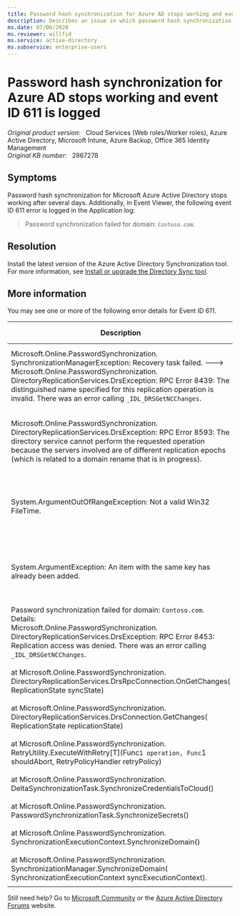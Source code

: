 ```yaml
---
title: Password hash synchronization for Azure AD stops working and event ID 611 is logged
description: Describes an issue in which password hash synchronization for Microsoft Azure Active Directory stops working. Provides a resolution.
ms.date: 07/06/2020
ms.reviewer: willfid
ms.service: active-directory
ms.subservice: enterprise-users
---
```

# Password hash synchronization for Azure AD stops working and event ID 611 is logged

_Original product version:_ &nbsp; Cloud Services (Web roles/Worker roles), Azure Active Directory, Microsoft Intune, Azure Backup, Office 365 Identity Management  
_Original KB number:_ &nbsp; 2867278

## Symptoms

Password hash synchronization for Microsoft Azure Active Directory stops working after several days. Additionally, in Event Viewer, the following event ID 611 error is logged in the Application log:

> Password synchronization failed for domain: `Contoso.com`.

## Resolution

Install the latest version of the Azure Active Directory Synchronization tool. For more information, see [Install or upgrade the Directory Sync tool](/azure/active-directory/hybrid/how-to-dirsync-upgrade-get-started).

## More information

You may see one or more of the following error details for Event ID 611.

| Description| Cause| More information |
|---|---|---|
| Microsoft.Online.PasswordSynchronization.<br />SynchronizationManagerException: Recovery task failed. ---> Microsoft.Online.PasswordSynchronization.<br />DirectoryReplicationServices.DrsException: RPC Error 8439: The distinguished name specified for this replication operation is invalid. There was an error calling `_IDL_DRSGetNCChanges`.|Windows Server 2003 domain controllers handle certain scenarios unexpectedly.|Update to the latest version of Azure AD Connect to resolve this issue.|
| Microsoft.Online.PasswordSynchronization.<br />DirectoryReplicationServices.DrsException: RPC Error 8593: The directory service cannot perform the requested operation because the servers involved are of different replication epochs (which is related to a domain rename that is in progress).| It's a known issue that was fixed in Azure Active Directory Sync tool build 1.0.6455.0807.|Update to the latest version of Azure AD Connect to resolve this issue.|
| System.ArgumentOutOfRangeException: Not a valid Win32 FileTime.| It's a known issue that was fixed in Azure Active Directory Sync tool build 1.0.6455.0807.|Update to the latest version of Azure AD Connect to resolve this issue.|
| System.ArgumentException: An item with the same key has already been added.| It's a known issue that was fixed in Azure Active Directory Sync tool build 1.0.6455.0807.|Update to the latest version of Azure AD tool to resolve this issue.|
|Password synchronization failed for domain: `Contoso.com`. Details:<br/>Microsoft.Online.PasswordSynchronization.<br />DirectoryReplicationServices.DrsException: RPC Error 8453: Replication access was denied. There was an error calling `_IDL_DRSGetNCChanges`.<br/><br/>at Microsoft.Online.PasswordSynchronization.<br />DirectoryReplicationServices.DrsRpcConnection.OnGetChanges( ReplicationState syncState)<br/><br/>at Microsoft.Online.PasswordSynchronization.<br />DirectoryReplicationServices.DrsConnection.GetChanges( ReplicationState replicationState)<br/><br/>at Microsoft.Online.PasswordSynchronization.<br />RetryUtility.ExecuteWithRetry[T](Func`1 operation, Func`1 shouldAbort, RetryPolicyHandler retryPolicy)<br/><br/>at Microsoft.Online.PasswordSynchronization.<br />DeltaSynchronizationTask.SynchronizeCredentialsToCloud()<br/><br/>at Microsoft.Online.PasswordSynchronization.<br />PasswordSynchronizationTask.SynchronizeSecrets()<br/><br/>at Microsoft.Online.PasswordSynchronization.<br />SynchronizationExecutionContext.SynchronizeDomain()<br/><br/>at Microsoft.Online.PasswordSynchronization.<br />SynchronizationManager.SynchronizeDomain( SynchronizationExecutionContext syncExecutionContext).|<p>AD DS Connector Account is missing the following extended permissions on AD: </p><ul><li><p>Replicating Directory Changes </p></li><li><p>Replicating Directory Changes All </p></li></ul>| Update to the latest version of Azure AD Connect, and follow the article "[Azure AD Connect: Configure AD DS Connector Account Permissions](/azure/active-directory/hybrid/how-to-connect-configure-ad-ds-connector-account)" on how to add the correct Active Directory permissions.<br/>|
||||

Still need help? Go to [Microsoft Community](https://answers.microsoft.com/) or the [Azure Active Directory Forums](https://social.msdn.microsoft.com/Forums/en-US/home?forum=windowsazuread) website.
